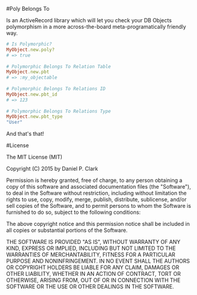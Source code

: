 #Poly Belongs To

Is an ActiveRecord library which will let you check your DB Objects polymorphism in a more across-the-board
meta-programatically friendly way.

```ruby
# Is Polymorphic?
MyObject.new.poly?
# => true
    
# Polymorphic Belongs To Relation Table
MyObject.new.pbt
# => :my_objectable
    
# Polymorphic Belongs To Relations ID
MyObject.new.pbt_id
# => 123
    
# Polymorphic Belongs To Relations Type
MyObject.new.pbt_type
"User"
```    

And that's that!

#License

The MIT License (MIT)

Copyright (C) 2015 by Daniel P. Clark

Permission is hereby granted, free of charge, to any person obtaining a copy of this software and associated documentation files (the "Software"), to deal in the Software without restriction, including without limitation the rights to use, copy, modify, merge, publish, distribute, sublicense, and/or sell copies of the Software, and to permit persons to whom the Software is furnished to do so, subject to the following conditions:

The above copyright notice and this permission notice shall be included in all copies or substantial portions of the Software.

THE SOFTWARE IS PROVIDED "AS IS", WITHOUT WARRANTY OF ANY KIND, EXPRESS OR IMPLIED, INCLUDING BUT NOT LIMITED TO THE WARRANTIES OF MERCHANTABILITY, FITNESS FOR A PARTICULAR PURPOSE AND NONINFRINGEMENT. IN NO EVENT SHALL THE AUTHORS OR COPYRIGHT HOLDERS BE LIABLE FOR ANY CLAIM, DAMAGES OR OTHER LIABILITY, WHETHER IN AN ACTION OF CONTRACT, TORT OR OTHERWISE, ARISING FROM, OUT OF OR IN CONNECTION WITH THE SOFTWARE OR THE USE OR OTHER DEALINGS IN THE SOFTWARE.
